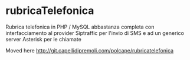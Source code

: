 # rubricaTelefonica
Rubrica telefonica in PHP / MySQL abbastanza completa con interfacciamento al provider Siptraffic per l'invio di SMS e ad un generico server Asterisk per le chiamate

Moved here http://git.capellidipremoli.com/polcape/rubricatelefonica
